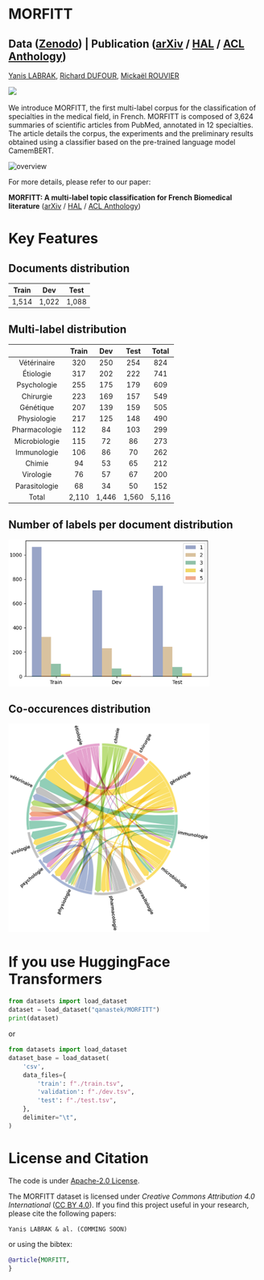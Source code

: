 # MORFITT

## Data ([Zenodo](ddd)) | Publication ([arXiv](ddd) / [HAL](ddd) / [ACL Anthology](ddd)) 
[Yanis LABRAK](https://www.linkedin.com/in/yanis-labrak-8a7412145/), [Richard DUFOUR](https://cv.hal.science/richard-dufour), [Mickaël ROUVIER](https://cv.hal.science/mickael-rouvier)

[![](https://colab.research.google.com/assets/colab-badge.svg)](ddd)

We introduce MORFITT, the first multi-label corpus for the classification of specialties in the medical field, in French. MORFITT is composed of 3,624 summaries of scientific articles from PubMed, annotated in 12 specialties. The article details the corpus, the experiments and the preliminary results obtained using a classifier based on the pre-trained language model CamemBERT.

![overview](ddd)

For more details, please refer to our paper:

**MORFITT: A multi-label topic classification for French Biomedical literature** ([arXiv](ddd) / [HAL](ddd) / [ACL Anthology](ddd))


# Key Features

## Documents distribution

| Train |  Dev  | Test  |
|-------|-------|-------|
| 1,514 | 1,022 | 1,088 |

## Multi-label distribution

|               | Train |  Dev  |  Test | Total |
|:----------------------:|:--------------:|:--------------:|:--------------:|:--------------:|
|  Vétérinaire  |       320      |       250      |       254      |  824  |
|   Étiologie   |       317      |       202      |       222      |  741  |
|  Psychologie  |       255      |       175      |       179      |  609  |
|   Chirurgie   |       223      |       169      |       157      |  549  |
|   Génétique   |       207      |       139      |       159      |  505  |
|  Physiologie  |       217      |       125      |       148      |  490  |
| Pharmacologie |       112      |       84       |       103      |  299  |
| Microbiologie |       115      |       72       |       86       |  273  |
|  Immunologie  |       106      |       86       |       70       |  262  |
|     Chimie    |       94       |       53       |       65       |  212  |
|   Virologie   |       76       |       57       |       67       |  200  |
| Parasitologie |       68       |       34       |       50       |  152  |
|     Total     | 2,110 | 1,446 | 1,560 | 5,116 |


## Number of labels per document distribution

<p align="left">
  <img src="https://github.com/qanastek/MORFITT/raw/main/images/distributions_nbr_elements_colors.png" alt="drawing" width="400"/>
</p>

## Co-occurences distribution

<p align="left">
  <img src="https://github.com/qanastek/MORFITT/raw/main/images/distributions_co-references-fixed.png" alt="drawing" width="400"/>
</p>

# If you use HuggingFace Transformers

```python
from datasets import load_dataset
dataset = load_dataset("qanastek/MORFITT")
print(dataset)
```

or

```python
from datasets import load_dataset
dataset_base = load_dataset(
    'csv',
    data_files={
        'train': f"./train.tsv",
        'validation': f"./dev.tsv",
        'test': f"./test.tsv",
    },
    delimiter="\t",
)
```

# License and Citation

The code is under [Apache-2.0 License](./LICENSE).

The MORFITT dataset is licensed under *Creative Commons Attribution 4.0 International* ([CC BY 4.0](https://creativecommons.org/licenses/by/4.0/)).
If you find this project useful in your research, please cite the following papers:

```plain
Yanis LABRAK & al. (COMMING SOON)
```

or using the bibtex:

```bibtex
@article{MORFITT,
}
```
     
